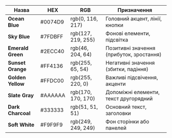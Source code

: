 | Назва             | HEX     | RGB                | Призначення                              |
| ----------------- | ------- | ------------------ | ---------------------------------------- |
| **Ocean Blue**    | #0074D9 | rgb(0, 116, 217)   | Головний акцент, лінії, кнопки           |
| **Sky Blue**      | #7FDBFF | rgb(127, 219, 255) | Фонові елементи, підсвітка               |
| **Emerald Green** | #2ECC40 | rgb(46, 204, 64)   | Позитивні значення (прибуток, зростання) |
| **Sunset Orange** | #FF4136 | rgb(255, 65, 54)   | Негативні значення (збитки, падіння)     |
| **Golden Yellow** | #FFDC00 | rgb(255, 220, 0)   | Важливі підсвічення, акценти             |
| **Slate Gray**    | #AAAAAA | rgb(170, 170, 170) | Допоміжні елементи, текст другорядний    |
| **Dark Charcoal** | #333333 | rgb(51, 51, 51)    | Основний текст, заголовки                |
| **Soft White**    | #F9F9F9 | rgb(249, 249, 249) | Фон сторінки або панелей                 |
